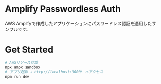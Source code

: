# Amplify Passwordless Auth
AWS Amplifyで作成したアプリケーションにパスワードレス認証を適用したサンプルです。
# Get Started
```bash
# AWSリソース作成
npx ampx sandbox
# アプリ起動 → http://localhost:3000/ へアクセス
npm run dev
```
